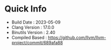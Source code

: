 # Quick Info
* Build Date : 2023-05-09
* Clang Version : 17.0.0
* Binutils Version : 2.40
* Compiled Based : https://github.com/llvm/llvm-project/commit/689afa88
